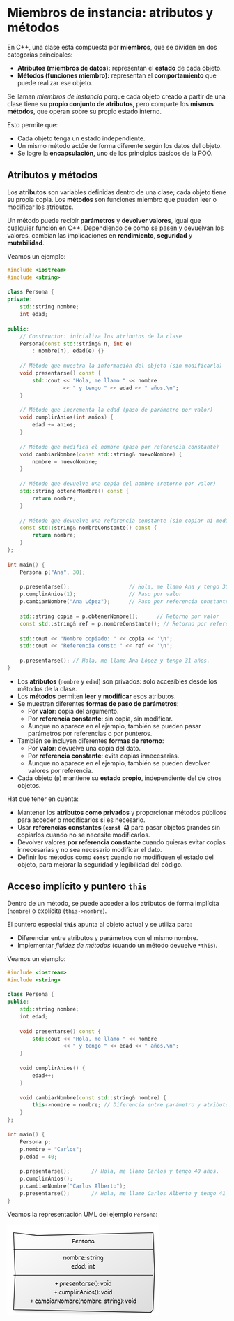 # Miembros de instancia: atributos y métodos

En C++, una clase está compuesta por **miembros**, que se dividen en dos categorías principales:

* **Atributos (miembros de datos):** representan el **estado** de cada objeto.
* **Métodos (funciones miembro):** representan el **comportamiento** que puede realizar ese objeto.

Se llaman *miembros de instancia* porque cada objeto creado a partir de una clase tiene su **propio conjunto de atributos**, pero comparte los **mismos métodos**, que operan sobre su propio estado interno.

Esto permite que:

* Cada objeto tenga un estado independiente.
* Un mismo método actúe de forma diferente según los datos del objeto.
* Se logre la **encapsulación**, uno de los principios básicos de la POO.


## Atributos y métodos

Los **atributos** son variables definidas dentro de una clase; cada objeto tiene su propia copia.
Los **métodos** son funciones miembro que pueden leer o modificar los atributos.

Un método puede recibir **parámetros** y **devolver valores**, igual que cualquier función en C++.
Dependiendo de cómo se pasen y devuelvan los valores, cambian las implicaciones en **rendimiento**, **seguridad** y **mutabilidad**.

Veamos un ejemplo:

```cpp
#include <iostream>
#include <string>

class Persona {
private:
    std::string nombre;
    int edad;

public:
    // Constructor: inicializa los atributos de la clase
    Persona(const std::string& n, int e)
        : nombre(n), edad(e) {}

    // Método que muestra la información del objeto (sin modificarlo)
    void presentarse() const {
        std::cout << "Hola, me llamo " << nombre
                  << " y tengo " << edad << " años.\n";
    }

    // Método que incrementa la edad (paso de parámetro por valor)
    void cumplirAnios(int anios) {
        edad += anios;
    }

    // Método que modifica el nombre (paso por referencia constante)
    void cambiarNombre(const std::string& nuevoNombre) {
        nombre = nuevoNombre;
    }

    // Método que devuelve una copia del nombre (retorno por valor)
    std::string obtenerNombre() const {
        return nombre;
    }

    // Método que devuelve una referencia constante (sin copiar ni modificar)
    const std::string& nombreConstante() const {
        return nombre;
    }
};

int main() {
    Persona p("Ana", 30);

    p.presentarse();                   // Hola, me llamo Ana y tengo 30 años.
    p.cumplirAnios(1);                 // Paso por valor
    p.cambiarNombre("Ana López");      // Paso por referencia constante

    std::string copia = p.obtenerNombre();      // Retorno por valor
    const std::string& ref = p.nombreConstante(); // Retorno por referencia const

    std::cout << "Nombre copiado: " << copia << '\n';
    std::cout << "Referencia const: " << ref << '\n';

    p.presentarse(); // Hola, me llamo Ana López y tengo 31 años.
}
```

* Los **atributos** (`nombre` y `edad`) son privados: solo accesibles desde los métodos de la clase.
* Los **métodos** permiten **leer** y **modificar** esos atributos.
* Se muestran diferentes **formas de paso de parámetros**:
  * Por **valor**: copia del argumento.
  * Por **referencia constante**: sin copia, sin modificar.
  * Aunque no aparece en el ejemplo, también se pueden pasar parámetros por referencias o por punteros.
* También se incluyen diferentes **formas de retorno**:
  * Por **valor**: devuelve una copia del dato.
  * Por **referencia constante**: evita copias innecesarias.
  * Aunque no aparece en el ejemplo, también se pueden devolver valores por referencia.
* Cada objeto (`p`) mantiene su **estado propio**, independiente del de otros objetos.

Hat que tener en cuenta:

* Mantener los **atributos como privados** y proporcionar métodos públicos para acceder o modificarlos si es necesario.
* Usar **referencias constantes (`const &`)** para pasar objetos grandes sin copiarlos cuando no se necesite modificarlos.
* Devolver valores **por referencia constante** cuando quieras evitar copias innecesarias y no sea necesario modificar el dato.
* Definir los métodos como **`const`** cuando no modifiquen el estado del objeto, para mejorar la seguridad y legibilidad del código.

## Acceso implícito y puntero `this`

Dentro de un método, se puede acceder a los atributos de forma implícita (`nombre`) o explícita (`this->nombre`).

El puntero especial **`this`** apunta al objeto actual y se utiliza para:

* Diferenciar entre atributos y parámetros con el mismo nombre.
* Implementar *fluidez de métodos* (cuando un método devuelve `*this`).

Veamos un ejemplo:

```cpp
#include <iostream>
#include <string>

class Persona {
public:
    std::string nombre;
    int edad;

    void presentarse() const {
        std::cout << "Hola, me llamo " << nombre
                  << " y tengo " << edad << " años.\n";
    }

    void cumplirAnios() {
        edad++;
    }

    void cambiarNombre(const std::string& nombre) {
        this->nombre = nombre; // Diferencia entre parámetro y atributo
    }
};

int main() {
    Persona p;
    p.nombre = "Carlos";
    p.edad = 40;

    p.presentarse();       // Hola, me llamo Carlos y tengo 40 años.
    p.cumplirAnios();
    p.cambiarNombre("Carlos Alberto");
    p.presentarse();       // Hola, me llamo Carlos Alberto y tengo 41 años.
}
```

Veamos la representación UML del ejemplo `Persona`:

![diagrama3](img/diagrama3.png)

